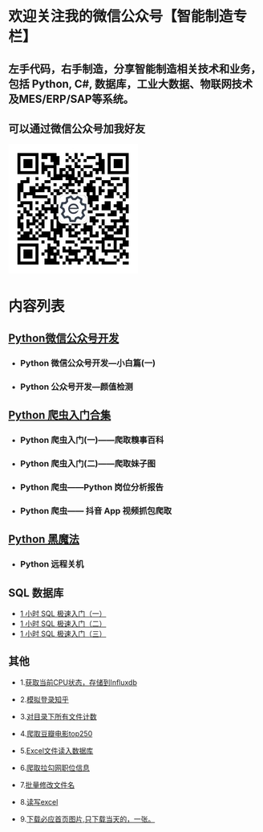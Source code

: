 
# 欢迎关注我的微信公众号【智能制造专栏】

## 左手代码，右手制造，分享智能制造相关技术和业务，包括 Python, C#, 数据库，工业大数据、物联网技术及MES/ERP/SAP等系统。

## 可以通过微信公众号加我好友

![二维码](qrcode.jpg)

# 内容列表

## [Python微信公众号开发](https://github.com/injetlee/Python/tree/master/wechat)

- ### Python 微信公众号开发—小白篇(一)
- ### Python 公众号开发—颜值检测

## [Python 爬虫入门合集](https://github.com/injetlee/Python/tree/master/%E7%88%AC%E8%99%AB%E9%9B%86%E5%90%88)

- ### Python 爬虫入门(一)——爬取糗事百科
- ### Python 爬虫入门(二)——爬取妹子图
- ### Python 爬虫——Python 岗位分析报告
- ### Python 爬虫—— 抖音 App 视频抓包爬取

## [Python 黑魔法](https://github.com/injetlee/Python/tree/master/Python%20%E9%BB%91%E9%AD%94%E6%B3%95)

- ### Python 远程关机

## SQL 数据库

- [1 小时 SQL 极速入门（一）](https://mp.weixin.qq.com/s/Lx4B349OlD49ihJPnB6YiA)
- [1 小时 SQL 极速入门（二）](https://mp.weixin.qq.com/s/D-CEtGYomne5kV_Ji4lodA)
- [1 小时 SQL 极速入门（三）](https://mp.weixin.qq.com/s/7aJqrhCNcvnt2gO3p5P50Q)

## 其他

- 1.[获取当前CPU状态，存储到Influxdb](https://github.com/injetlee/demo/blob/master/CpuToInfluxdb.py)

- 2.[模拟登录知乎](https://github.com/injetlee/demo/blob/master/login_zhihu.py)

- 3.[对目录下所有文件计数](https://github.com/injetlee/demo/blob/master/countFile.py)

- 4.[爬取豆瓣电影top250](https://github.com/injetlee/demo/blob/master/douban_movie.py)

- 5.[Excel文件读入数据库](https://github.com/injetlee/demo/blob/master/excelToDatabase.py)

- 6.[爬取拉勾网职位信息](https://github.com/injetlee/demo/blob/master/lagouSpider.py)

- 7.[批量修改文件名](https://github.com/injetlee/demo/blob/master/ModifyFilename.py)

- 8.[读写excel](https://github.com/injetlee/demo/blob/master/readExcel.py)

- 9.[下载必应首页图片,只下载当天的，一张。](https://github.com/injetlee/Python/blob/master/biyingSpider.py)
